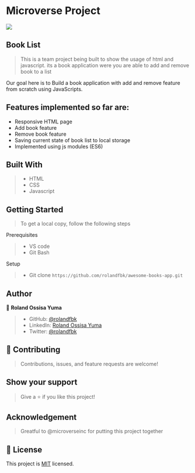 # Microverse Project
![](https://img.shields.io/badge/Microverse-blueviolet)

## Book List

> This is a team project being built to show the usage of html and javascript. its a book application were you are able to add and remove book to a list

Our goal here is to Build a book application with add and remove feature from scratch using JavaScripts.

## Features implemented so far are:

- Responsive HTML page
- Add book feature
- Remove book feature
- Saving current state of book list to local storage
- Implemented using js modules (ES6)

## Built With

>- HTML
>- CSS
>- Javascript

## Getting Started
> To get a local copy, follow the following steps

Prerequisites
>- VS code
>- Git Bash

Setup
>- Git clone `https://github.com/rolandfbk/awesome-books-app.git`


## Author

👤 **Roland Ossisa Yuma**

>- GitHub: [@rolandfbk](https://github.com/rolandfbk)
>- LinkedIn: [Roland Ossisa Yuma](https://linkedin.com/in/roland-ossisa-yuma-4595547b)
>- Twitter: [@rolandfbk](https://twitter.com/rolandfbk)

## 🤝 Contributing

>Contributions, issues, and feature requests are welcome!

## Show your support

>Give a ⭐️ if you like this project!

## Acknowledgement

>Greatful to @microverseinc for putting this project together

## 📝 License

This project is [MIT](./MIT.md) licensed.

